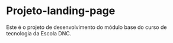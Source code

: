 # Projeto-landing-page
Este é o projeto de desenvolvimento do módulo base do curso de tecnologia da Escola DNC.
